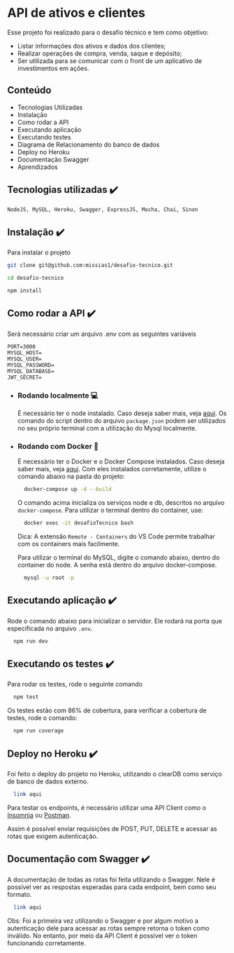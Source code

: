 # API de ativos e clientes

Esse projeto foi realizado para o desafio técnico e tem como objetivo: 

- Listar informações dos ativos e dados dos clientes;
- Realizar operações de compra, venda, saque e depósito;
- Ser utilizada para se comunicar com o front de um aplicativo de investimentos em ações.

## Conteúdo
- Tecnologias Utilizadas
- Instalação
- Como rodar a API
- Executando aplicação
- Executando testes
- Diagrama de Relacionamento do banco de dados
- Deploy no Heroku
- Documentação Swagger
- Aprendizados

## Tecnologias utilizadas ✔️

```bash
NodeJS, MySQL, Heroku, Swagger, ExpressJS, Mocha, Chai, Sinon
```

## Instalação ✔️

Para instalar o projeto

```bash
git clone git@github.com:missias1/desafio-tecnico.git
```
```bash
cd desafio-tecnico
```
```bash
npm install
```

## Como rodar a API ✔️

Será necessário criar um arquivo .env com as seguintes variáveis

  ```env
PORT=3000
MYSQL_HOST=
MYSQL_USER=
MYSQL_PASSWORD=
MYSQL_DATABASE=
JWT_SECRET=
  ```
- ### Rodando localmente 💻

    É necessário ter o node instalado. Caso deseja saber mais, veja [aqui](https://balta.io/blog/node-npm-instalacao-configuracao-e-primeiros-passos).
    Os comando do script dentro do arquivo `package.json` podem ser utilizados no seu próprio terminal com a utilização do Mysql localmente.

- ### Rodando com Docker 🐳 
    É necessário ter o Docker e o Docker Compose instalados. Caso deseja saber mais, veja [aqui](https://www.digitalocean.com/community/tutorials/how-to-install-and-use-docker-compose-on-ubuntu-20-04).
    Com eles instalados corretamente, utilize o comando abaixo na pasta do projeto:

    ```bash
      docker-compose up -d --build
    ```
    O comando acima inicializa os serviços node e db, descritos no arquivo `docker-compose`. Para utilizar o terminal dentro do container, use: 

    ```bash
      docker exec -it desafioTecnico bash
    ```
    Dica: A extensão `Remote - Containers` do VS Code permite trabalhar com os containers mais facilmente.
    
    Para utilizar o terminal do MySQL, digite o comando abaixo, dentro do container do node. A senha está dentro do arquivo docker-compose.
    ```bash
      mysql -u root -p
    ```

## Executando aplicação ✔️

Rode o comando abaixo para inicializar o servidor. Ele rodará na porta que especificada no arquivo `.env`.

```bash
  npm run dev
```

## Executando os testes ✔️

Para rodar os testes, rode o seguinte comando

```bash
  npm test
```

Os testes estão com 86% de cobertura, para verificar a cobertura de testes, rode o comando:

```bash
  npm run coverage
```
## Deploy no Heroku ✔️

Foi feito o deploy do projeto no Heroku, utilizando o clearDB como serviço de banco de dados externo.

```bash
  link aqui 
```
Para testar os endpoints, é necessário utilizar uma API Client como o [Insomnia](https://insomnia.rest/) ou [Postman](https://www.postman.com/). 

Assim é possível enviar requisições de POST, PUT, DELETE e acessar as rotas que exigem autenticação.


## Documentação com Swagger ✔️

A documentação de todas as rotas foi feita utilizando o Swagger. Nele é possível ver as respostas esperadas para cada endpoint, bem como seu formato.

```bash
  link aqui
```

Obs: Foi a primeira vez utilizando o Swagger e por algum motivo a autenticação dele para acessar as rotas sempre retorna o token como inválido. No entanto, por meio da API Client é possível ver o token funcionando corretamente.

